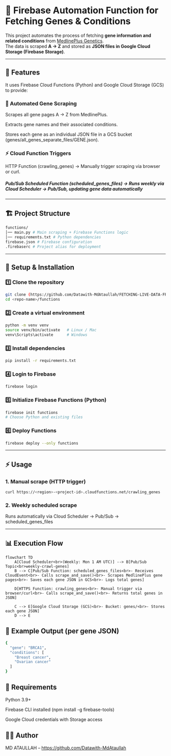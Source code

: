 # 🧬 Firebase Automation Function for Fetching Genes & Conditions

This project automates the process of fetching **gene information and related conditions** from [MedlinePlus Genetics](https://medlineplus.gov/genetics/gene).  
The data is scraped **A → Z** and stored as **JSON files in Google Cloud Storage (Firebase Storage)**.

---

## 🚀 Features
It uses Firebase Cloud Functions (Python) and Google Cloud Storage (GCS) to provide:

### 🧬 Automated Gene Scraping

Scrapes all gene pages A → Z from MedlinePlus.

Extracts gene names and their associated conditions.

Stores each gene as an individual JSON file in a GCS bucket (genes/all_genes_separate_files/GENE.json).

### ⚡ Cloud Function Triggers

HTTP Function (crawling_genes) → Manually trigger scraping via browser or curl.

##### Pub/Sub Scheduled Function (scheduled_genes_files) → Runs weekly via Cloud Scheduler → Pub/Sub, updating gene data automatically
---

## 🏗 Project Structure
``` bash 
functions/
│── main.py # Main scraping + Firebase Functions logic
│── requirements.txt # Python dependencies
firebase.json # Firebase configuration
.firebaserc # Project alias for deployment
```

---

## 🔧 Setup & Installation

### 1️⃣ Clone the repository
```bash
git clone (https://github.com/Datawith-MdAtaullah/FETCHING-LIVE-DATA-FROM-A-WEBSITE-.git)
cd <repo-name>/functions
```

### 2️⃣ Create a virtual environment
``` bash
python -m venv venv
source venv/bin/activate   # Linux / Mac
venv\Scripts\activate      # Windows
```

### 3️⃣ Install dependencies

``` bash
pip install -r requirements.txt
```
### 4️⃣ Login to Firebase
``` bash 
firebase login
```
### 5️⃣ Initialize Firebase Functions (Python)
``` bash
firebase init functions
# Choose Python and existing files
```
### 6️⃣ Deploy Functions
``` bash
firebase deploy --only functions
```
---

## ⚡ Usage

### 1. Manual scrape (HTTP trigger)
``` bash
curl https://<region>-<project-id>.cloudfunctions.net/crawling_genes
```

### 2. Weekly scheduled scrape

Runs automatically via Cloud Scheduler → Pub/Sub → scheduled_genes_files

---

## 📊 Execution Flow

```mermaid
flowchart TD
    A[Cloud Scheduler<br>(Weekly: Mon 1 AM UTC)] --> B[Pub/Sub Topic<br>weekly-crawl-genes]
    B --> C[Pub/Sub Function: scheduled_genes_files<br>- Receives CloudEvent<br>- Calls scrape_and_save()<br>- Scrapes MedlinePlus gene pages<br>- Saves each gene JSON in GCS<br>- Logs total genes]

    D[HTTPS Function: crawling_genes<br>- Manual trigger via browser/curl<br>- Calls scrape_and_save()<br>- Returns total genes in JSON]

    C --> E[Google Cloud Storage (GCS)<br>- Bucket: genes/<br>- Stores each gene JSON]
    D --> E
```
## 📝 Example Output (per gene JSON)
``` bash
{
  "gene": "BRCA1",
  "conditions": [
    "Breast cancer",
    "Ovarian cancer"
  ]
}
```
## 📌 Requirements

Python 3.9+

Firebase CLI installed (npm install -g firebase-tools)

Google Cloud credentials with Storage access

## 👨‍💻 Author

MD ATAULLAH  – https://github.com/Datawith-MdAtaullah

























